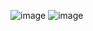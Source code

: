 ![image](https://user-images.githubusercontent.com/125535946/228668232-901579cf-5a69-4ef7-846e-fc7e78efb254.png)
![image](https://user-images.githubusercontent.com/125535946/228668258-401399e7-3771-4240-a8c3-22552a1b52ed.png)
